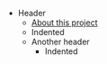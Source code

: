 - Header
    - [About this project](about_proect.md)
    - Indented
  - Another header
    - Indented

